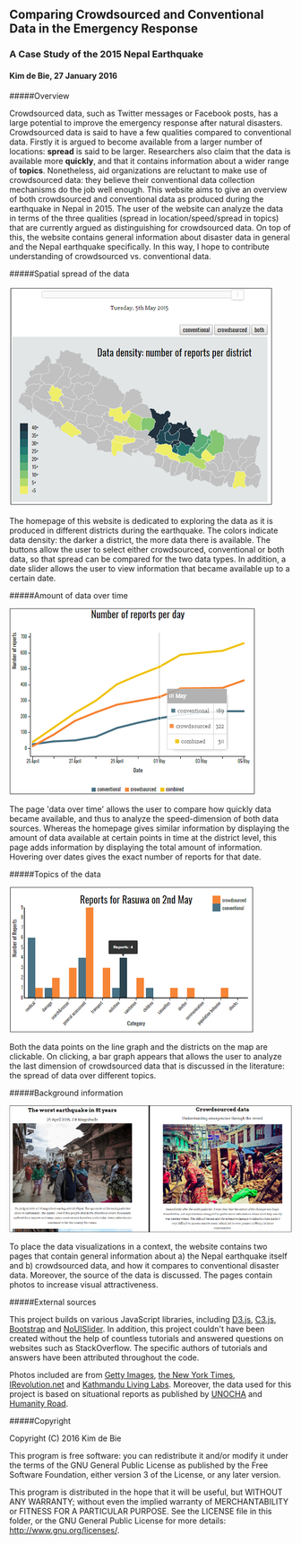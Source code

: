 ## Comparing Crowdsourced and Conventional Data in the Emergency Response
### A Case Study of the 2015 Nepal Earthquake
#### Kim de Bie, 27 January 2016

#####Overview

Crowdsourced data, such as Twitter messages or Facebook posts, has a large potential to improve the emergency response after natural disasters. Crowdsourced data is said to have a few qualities compared to conventional data. Firstly it is argued to become available from a larger number of locations: **spread** is said to be larger. Researchers also claim that the data is available more **quickly**, and that it contains information about a wider range of **topics**. Nonetheless, aid organizations are reluctant to make use of crowdsourced data: they believe their conventional data collection mechanisms do the job well enough. This website aims to give an overview of both crowdsourced and conventional data as produced during the earthquake in Nepal in 2015. The user of the website can analyze the data in terms of the three qualities (spread in location/speed/spread in topics) that are currently argued as distinguishing for crowdsourced data. On top of this, the website contains general information about disaster data in general and the Nepal earthquake specifically. In this way, I hope to contribute understanding of crowdsourced vs. conventional data. 

#####Spatial spread of the data

![](doc/map.png)

The homepage of this website is dedicated to exploring the data as it is produced in different districts during the earthquake. The colors indicate data density: the darker a district, the more data there is available. The buttons allow the user to select either crowdsourced, conventional or both data, so that spread can be compared for the two data types. In addition, a date slider allows the user to view information that became available up to a certain date. 

#####Amount of data over time

![](doc/line.png)

The page 'data over time' allows the user to compare how quickly data became available, and thus to analyze the speed-dimension of both data sources. Whereas the homepage gives similar information by displaying the amount of data available at certain points in time at the district level, this page adds information by displaying the total amount of information. Hovering over dates gives the exact number of reports for that date. 

#####Topics of the data

![](doc/bargraph.png)

Both the data points on the line graph and the districts on the map are clickable. On clicking, a bar graph appears that allows the user to analyze the last dimension of crowdsourced data that is discussed in the literature: the spread of data  over different topics. 

#####Background information

![](doc/info.png)

To place the data visualizations in a context, the website contains two pages that contain general information about a) the Nepal earthquake itself and b) crowdsourced data, and how it compares to conventional disaster data. Moreover, the source of the data is discussed. The pages contain photos to increase visual attractiveness.  

#####External sources

This project builds on various JavaScript libraries, including [D3.js](http://d3js.org/), [C3.js](http://c3js.org/), [Bootstrap](https://getbootstrap.com/) and [NoUISlider](http://refreshless.com/nouislider/). In addition, this project couldn't have been created without the help of countless tutorials and answered questions on websites such as StackOverflow. The specific authors of tutorials and answers have been attributed throughout the code. 

Photos included are from [Getty Images](http://www.gettyimages.com), [the New York Times](http://www.nytimes.com/), [IRevolution.net](http://irevolutions.org/) and [Kathmandu Living Labs](http://www.kathmandulivinglabs.org/). Moreover, the data used for this project is based on situational reports as published by [UNOCHA](http://www.unocha.org/nepal) and [Humanity Road](http://humanityroad.org/). 

#####Copyright

Copyright (C) 2016 Kim de Bie

This program is free software: you can redistribute it and/or modify it under the terms of the GNU General Public License as published by the Free Software Foundation, either version 3 of the License, or any later version.

This program is distributed in the hope that it will be useful, but WITHOUT ANY WARRANTY; without even the implied warranty of MERCHANTABILITY or FITNESS FOR A PARTICULAR PURPOSE. See the LICENSE file in this folder, or the GNU General Public License for more details: <http://www.gnu.org/licenses/>.